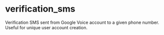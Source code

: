 # verification_sms
Verification SMS sent from Google Voice account to a given phone number. Useful for unique user account creation.
